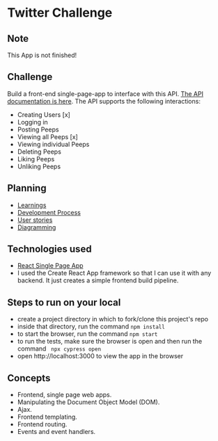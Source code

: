 Twitter Challenge
=================
Note
------
This App is not finished!

Challenge
-------
Build a front-end single-page-app to interface with this API. [The API documentation is here](https://github.com/makersacademy/chitter_api_backend). 
The API supports the following interactions:
* Creating Users [x]
* Logging in
* Posting Peeps
* Viewing all Peeps [x]
* Viewing individual Peeps
* Deleting Peeps
* Liking Peeps
* Unliking Peeps

Planning
-------
* [Learnings](https://github.com/Tracht/chitterChallenge/wiki/Learnings)
* [Development Process](https://github.com/Tracht/chitterChallenge/wiki/Dev-Process)
* [User stories](https://github.com/Tracht/chitterChallengeJavaScript/wiki/User-stories)
* [Diagramming]()

Technologies used
-------
* [React Single Page App](https://reactjs.org/docs/create-a-new-react-app.html#create-react-app)
* I used the Create React App framework so that I can use it with any backend. It just creates a simple frontend build pipeline. 

Steps to run on your local
--------
* create a project directory in which to fork/clone this project's repo
* inside that directory, run the command ```npm install```
* to start the browser, run the command ```npm start```
* to run the tests, make sure the browser is open and then run the command ``` npx cypress open``` 
* open http://localhost:3000 to view the app in the browser

Concepts
--------
* Frontend, single page web apps.
* Manipulating the Document Object Model (DOM).
* Ajax.
* Frontend templating.
* Frontend routing.
* Events and event handlers.
